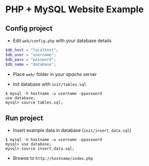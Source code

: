 
# PHP + MySQL Website Example



## Config project

* Edit `web/config.php` with your database details
```php
$db_host = "localhost";
$db_user = "username";
$db_pass = "password";
$db_name = "database";
```

* Place `web/` folder in your _apache_ server

* Init database with `init/tables.sql`
```ssh
$ mysql -h hostname -u username -ppassword
use database;
mysql> source tables.sql;
```


## Run project

* Insert example data in database (`init/insert_data.sql`)
```ssh
$ mysql -h hostname -u username -ppassword
mysql> use database;
mysql> source insert_data.sql;
```

* Browse to `http://hostname/index.php`



